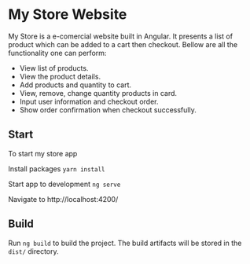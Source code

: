 # My Store Website
My Store is a e-comercial website built in Angular.
It presents a list of product which can be added to a cart then checkout. 
Bellow are all the functionality one can perform:
- View list of products.
- View the product details.
- Add products and quantity to cart.
- View, remove, change quantity products in card.
- Input user information and checkout order.
- Show order confirmation when checkout successfully.

## Start
To start my store app

Install packages
```yarn install```

Start app to development
```ng serve```

Navigate to http://localhost:4200/

## Build
Run `ng build` to build the project. The build artifacts will be stored in the `dist/` directory.
